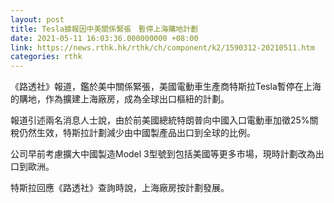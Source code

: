 ```yaml
---
layout: post
title: Tesla據報因中美關係緊張　暫停上海購地計劃
date: 2021-05-11 16:03:36.000000000 +08:00
link: https://news.rthk.hk/rthk/ch/component/k2/1590312-20210511.htm
categories: rthk
---
```


《路透社》報道，鑑於美中關係緊張，美國電動車生產商特斯拉Tesla暫停在上海的購地，作為擴建上海廠房，成為全球出口樞紐的計劃。

報道引述兩名消息人士說，由於前美國總統特朗普向中國入口電動車加徵25%關稅仍然生效，特斯拉計劃減少由中國製產品出口到全球的比例。

公司早前考慮擴大中國製造Model 3型號到包括美國等更多市場，現時計劃改為出口到歐洲。

特斯拉回應《路透社》查詢時說，上海廠房按計劃發展。
